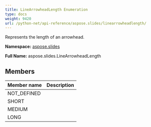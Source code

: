 ```yaml
---
title: LineArrowheadLength Enumeration
type: docs
weight: 9420
url: /python-net/api-reference/aspose.slides/linearrowheadlength/
---
```


Represents the length of an arrowhead.

**Namespace:** [aspose.slides](/slides/python-net/api-reference/aspose.slides/)

**Full Name:** aspose.slides.LineArrowheadLength



## **Members**
|**Member name**|**Description**|
| :- | :- |
|NOT_DEFINED||
|SHORT||
|MEDIUM||
|LONG||
